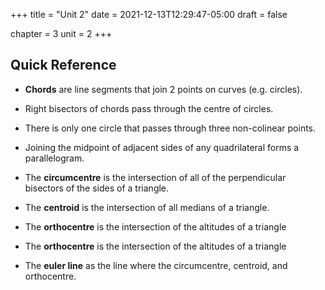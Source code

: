 +++
title = "Unit 2"
date = 2021-12-13T12:29:47-05:00
draft = false

chapter = 3
unit = 2
+++

## Quick Reference

- **Chords** are line segments that join 2 points on curves (e.g. circles).
- Right bisectors of chords pass through the centre of circles.
- There is only one circle that passes through three non-colinear points.
- Joining the midpoint of adjacent sides of any quadrilateral forms a parallelogram.

- The **circumcentre** is the intersection of all of the perpendicular bisectors of the sides of a triangle.
- The **centroid** is the intersection of all medians of a triangle.
- The **orthocentre** is the intersection of the altitudes of a triangle
- The **orthocentre** is the intersection of the altitudes of a triangle
- The **euler line** as the line where the circumcentre, centroid, and orthocentre.
